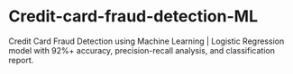 # Credit-card-fraud-detection-ML
Credit Card Fraud Detection using Machine Learning | Logistic Regression model with 92%+ accuracy, precision-recall analysis, and classification report.
